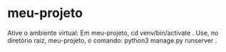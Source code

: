 # meu-projeto
Ative o ambiente virtual: Em meu-projeto, cd venv/bin/activate . Use, no diretório raiz, meu-projeto, o comando: python3 manage.py runserver .
